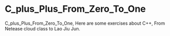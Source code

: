 # C_plus_Plus_From_Zero_To_One
C_plus_Plus_From_Zero_To_One,
Here are some exercises about C++,
From Netease cloud class to Lao Jiu Jun.
